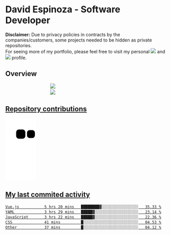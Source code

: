 # David Espinoza - Software Developer
<div id="links">
  <p>
    <strong>Disclaimer:</strong> Due to privacy policies in contracts by the companies/customers, some projects needed to be hidden as private repositories. <br />
For seeing more of my portfolio, please feel free to visit my personal <a href="https://davidespinoza.dev" target="_blank"><img src="https://img.shields.io/badge/website-000000?style=for-the-badge&logo=About.me&logoColor=white" target="_blank"></a> and <a href="https://www.linkedin.com/in/despinozap" target="_blank"><img src="https://img.shields.io/badge/LinkedIn-0077B5?style=for-the-badge&logo=linkedin&logoColor=white" target="_blank"></a> profile.
  </p>
</div>

## Overview

<div id="stats">
  <a href="https://github.com/despinozap">
  <img height="180em" style="margin: 0em 10em;" src="https://github-readme-stats.vercel.app/api?username=despinozap&show_icons=true&include_all_commits=true&count_private=true&theme=default"/>
  <img height="180em" style="margin: 0em 10em;" src="https://github-readme-stats.vercel.app/api/top-langs/?username=despinozap&layout=compact&langs_count=7&theme=default"/>
</div>
 
## Repository contributions
<div id="snake"> 

  ![Snake animation](https://github.com/despinozap/despinozap/blob/output/github-contribution-grid-snake.svg)
</div>

## My last commited activity
<!--START_SECTION:waka-->

```text
Vue.js           5 hrs 20 mins   ████████▓░░░░░░░░░░░░░░░░   35.33 %
YAML             3 hrs 29 mins   █████▓░░░░░░░░░░░░░░░░░░░   23.14 %
JavaScript       3 hrs 22 mins   █████▓░░░░░░░░░░░░░░░░░░░   22.36 %
CSS              41 mins         █░░░░░░░░░░░░░░░░░░░░░░░░   04.53 %
Other            37 mins         █░░░░░░░░░░░░░░░░░░░░░░░░   04.12 %
```

<!--END_SECTION:waka-->
